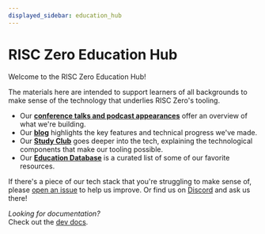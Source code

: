 ```yaml
---
displayed_sidebar: education_hub
---
```


# RISC Zero Education Hub

Welcome to the RISC Zero Education Hub!

The materials here are intended to support learners of all backgrounds to make sense of the technology that underlies RISC Zero's tooling.

- Our **[conference talks and podcast appearances]** offer an overview of what we're building.
- Our **[blog]** highlights the key features and technical progress we've made.
- Our **[Study Club]** goes deeper into the tech, explaining the technological components that make our tooling possible.
- Our **[Education Database]** is a curated list of some of our favorite resources.

If there's a piece of our tech stack that you're struggling to make sense of, please [open an issue] to help us improve.
Or find us on [Discord] and ask us there!

_Looking for documentation?_<br/>
Check out the [dev docs].

[blog]: https://risczero.com/blog

[conference talks and podcast appearances]: https://www.youtube.com/playlist?list=PLcPzhUaCxlCgCvzkkaBWzVuHdBRsTNxj1

[Dev Docs]: ../api/zkvm

[Discord]: https://discord.gg/risczero

[Education Database]: https://risczero.notion.site/5a335a1d29b44cb48c44b36ae66f366f?v=95cda72e39d3403fbfb59884afb0045d&pvs=4

[open an issue]: https://github.com/risc0/risc0/issues/new/choose

[Study Club]: ./studyclub.md
